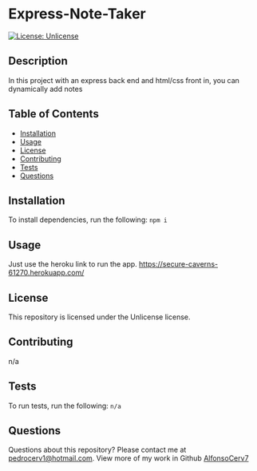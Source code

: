 # Express-Note-Taker
[![License: Unlicense](https://img.shields.io/badge/license-Unlicense-blue.svg)](http://unlicense.org/)
## Description
In this project with an express back end and html/css front in, you can dynamically add notes
## Table of Contents
* [Installation](#installation)
* [Usage](#usage)
* [License](#license)
* [Contributing](#contributing)
* [Tests](#tests)
* [Questions](#questions)
## Installation
To install dependencies, run the following:
`
npm i
`
## Usage
Just use the heroku link to run the app. https://secure-caverns-61270.herokuapp.com/
## License
This repository is licensed under the Unlicense license.
## Contributing
n/a
## Tests
To run tests, run the following:
`
n/a
`
## Questions
Questions about this repository? Please contact me at [pedrocerv1@hotmail.com](mailto:pedrocerv1@hotmail.com). View more of my work in Github [AlfonsoCerv7](https://github.com/AlfonsoCerv7) 
